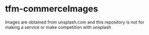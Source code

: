 # tfm-commerceImages
Images are obtained from unsplash.com and this repository is not for making a service or make competition with unsplash
